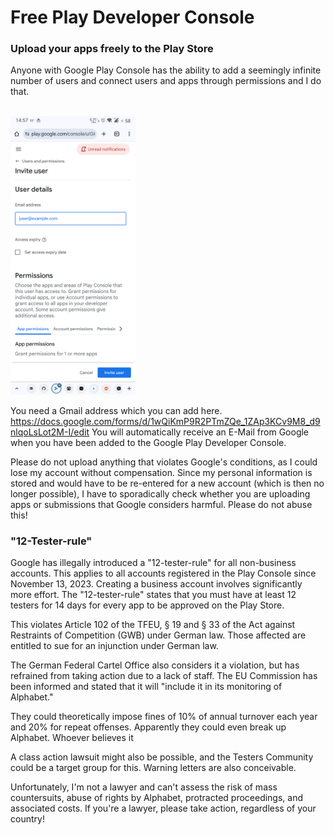 # Free Play Developer Console
### Upload your apps freely to the Play Store

Anyone with Google Play Console has the ability to add a seemingly infinite number of users and connect users and apps through permissions and I do that.

</br>

<img src="https://github.com/Android-PowerUser/Free_Play_Console/blob/main/Screenshot_20250805-145756_Chrome.png" alt="" width="200"/>

You need a Gmail address which you can add here.
https://docs.google.com/forms/d/1wQiKmP9R2PTmZQe_1ZAp3KCv9M8_d9nlqoLsLot2M-I/edit
You will automatically receive an E-Mail from Google when you have been added to the Google Play Developer Console.

Please do not upload anything that violates Google's conditions, as I could lose my account without compensation. Since my personal information is stored and would have to be re-entered for a new account (which is then no longer possible), I have to sporadically check whether you are uploading apps or submissions that Google considers harmful.
Please do not abuse this! 

### "12-Tester-rule"

Google has illegally introduced a "12-tester-rule" for all non-business accounts. This applies to all accounts registered in the Play Console since November 13, 2023. Creating a business account involves significantly more effort. The "12-tester-rule" states that you must have at least 12 testers for 14 days for every app to be approved on the Play Store.

This violates Article 102 of the TFEU, § 19 and § 33 of the Act against Restraints of Competition (GWB) under German law. Those affected are entitled to sue for an injunction under German law.

The German Federal Cartel Office also considers it a violation, but has refrained from taking action due to a lack of staff. The EU Commission has been informed and stated that it will "include it in its monitoring of Alphabet."

They could theoretically impose fines of 10% of annual turnover each year and 20% for repeat offenses. Apparently they could even break up Alphabet. Whoever believes it

A class action lawsuit might also be possible, and the Testers Community could be a target group for this. Warning letters are also conceivable.

Unfortunately, I'm not a lawyer and can't assess the risk of mass countersuits, abuse of rights by Alphabet, protracted proceedings, and associated costs. If you're a lawyer, please take action, regardless of your country!
